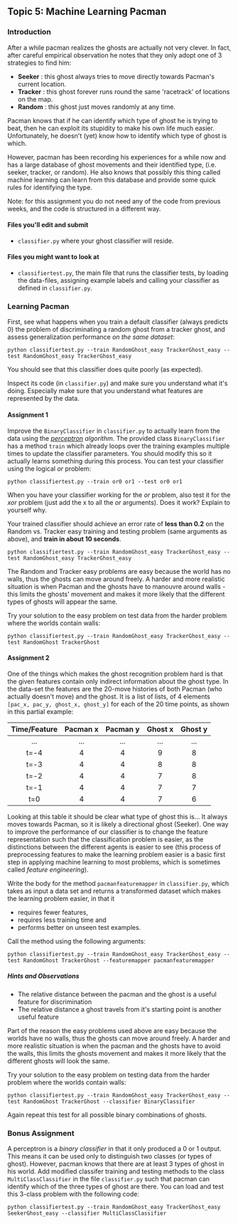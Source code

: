 ## Topic 5: Machine Learning Pacman

### Introduction

After a while pacman realizes the ghosts are actually not very clever. In fact, after careful empirical observation he notes that they only adopt one of 3 strategies to find him:

- **Seeker** : this ghost always tries to move directly towards Pacman's current location.
- **Tracker** : this ghost forever runs round the same 'racetrack' of locations on the map.
- **Random** : this ghost just moves randomly at any time.

Pacman knows that if he can identify which type of ghost he is trying to beat, then he can exploit its stupidity to make his own life much easier. Unfortunately, he doesn't (yet) know how to identify which type of ghost is which.

However, pacman has been recording his experiences for a while now and has a large database of ghost movements and their identified type, (i.e. seeker, tracker, or random). He also knows that possibly this thing called machine learning can learn from this database and provide some quick rules for identifying the  type.

Note: for this assignment you do not need any of the code from previous weeks, and the code is structured in a different way.

#### Files you'll edit and submit

* `classifier.py` where your ghost classifier will reside.

#### Files you might want to look at

* `classifiertest.py`, the main file that runs the classifier tests, by loading the data-files, assigning example labels and calling your classifier as defined in `classifier.py`.

### Learning Pacman

First, see what happens when you train a default classifier (always predicts 0) the problem of discriminating a random ghost from a tracker ghost, and assess generalization performance *on the same dataset*:

```
python classifiertest.py --train RandomGhost_easy TrackerGhost_easy --test RandomGhost_easy TrackerGhost_easy
```

You should see that this classifier does quite poorly (as expected).

Inspect its code (in `classifier.py`) and make sure you understand what it's doing. Especially make sure that you understand what features are represented by the data.

#### Assignment 1

Improve the `BinaryClassifier` in `classifier.py` to actually learn from the data using the *[perceptron](http://en.wikipedia.org/wiki/Perceptron) algorithm*. The provided class `BinaryClassifier` has a method `train` which already loops over the training examples multiple times to update the classifier parameters. You should modify this so it actually learns something during this process. You can test your classifier using the logical *or* problem:

```
python classifiertest.py --train or0 or1 --test or0 or1
```

When you have your classifier working for the *or* problem, also test it for the *xor* problem (just add the x to all the *or* arguments). Does it work? Explain to yourself why.

Your trained classifier should achieve an error rate of **less than 0.2** on the Random vs. Tracker easy training and testing problem (same arguments as above), and **train in about 10 seconds**.

```
python classifiertest.py --train RandomGhost_easy TrackerGhost_easy --test RandomGhost_easy TrackerGhost_easy
```

The Random and Tracker easy problems are easy because the world has no walls, thus the ghosts can move around freely. A harder and more realistic situation is when Pacman and the ghosts have to manouvre around walls - this limits the ghosts' movement and makes it more likely that the different types of ghosts will appear the same.

Try your solution to the easy problem on test data from the harder problem where the worlds contain walls:

```
python classifiertest.py --train RandomGhost_easy TrackerGhost_easy --test RandomGhost TrackerGhost
```

#### Assignment 2

One of the things which makes the ghost recognition problem hard is that the given features contain only indirect information about the ghost type. In the data-set the features are the 20-move histories of both Pacman (who actually doesn't move) and the ghost. It is a list of lists, of 4 elements `[pac_x, pac_y, ghost_x, ghost_y]` for each of the 20 time points, as shown in this partial example:

| Time/Feature | Pacman x | Pacman y | Ghost x | Ghost y |
|:------------:|:--------:|:--------:|:-------:|:-------:|
|...|...|...|...|...|
|t=-4|4|4|9|8|
|t=-3|4|4|8|8|
|t=-2|4|4|7|8|
|t=-1|4|4|7|7|
|t=0|4|4|7|6|

Looking at this table it should be clear what type of ghost this is... It always moves towards Pacman, so it is likely a directional ghost (Seeker). One way to improve the performance of our classifier is to change the feature representation such that the classification problem is easier, as the distinctions between the different agents is easier to see (this process of preprocessing features to make the learning problem easier is a basic first step in applying machine learning to most problems, which is sometimes called *feature engineering*).

Write the body for the method `pacmanfeaturemapper` in `classifier.py`, which takes as input a data set and returns a transformed dataset which makes the learning problem easier, in that it

- requires fewer features,
- requires less training time and
- performs better on unseen test examples.

Call the method using the following arguments:

```
python classifiertest.py --train RandomGhost_easy TrackerGhost_easy --test RandomGhost TrackerGhost --featuremapper pacmanfeaturemapper
```

##### Hints and Observations #####

- The relative distance between the pacman and the ghost is a useful feature for discrimination
- The relative distance a ghost travels from it's starting point is another useful feature

Part of the reason the easy problems used above are easy because the
worlds have no walls, thus the ghosts can move around freely. A harder
and more realistic situation is when the pacman and the ghosts have to
avoid the walls, this limits the ghosts movement and makes it more
likely that the different ghosts will look the same.

Try your solution to the easy problem on testing data from the harder
problem where the worlds contain walls:

```
python classifiertest.py --train RandomGhost_easy TrackerGhost_easy --test RandomGhost TrackerGhost --classifier BinaryClassifier
```

Again repeat this test for all possible binary combinations of ghosts.

### Bonus Assignment

A perceptron is a *binary classifier* in that it only produced a 0 or 1
output. This means it can be used only to distinguish two classes (or
types of ghost). However, pacman knows that there are at least 3 types
of ghost in his world. Add modified classifer training and testing
methods to the class `MultiClassClassifier` in the file
`classifier.py` such that pacman can identify which of the
three types of ghost are there. You can load and test this 3-class
problem with the following code:

```
python classifiertest.py --train RandomGhost_easy TrackerGhost_easy SeekerGhost_easy --classifier MultiClassClassifier
```
